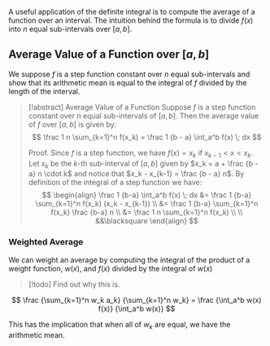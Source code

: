 A useful application of the definite integral is to compute the average of a function over an interval. The intuition behind the formula is to divide $f(x)$ into $n$ equal sub-intervals over $[a, b]$.

## Average Value of a Function over $[a, b]$

We suppose $f$ is a step function constant over $n$ equal sub-intervals and show that its arithmetic mean is equal to the integral of $f$ divided by the length of the interval.

> [!abstract] Average Value of a Function
> Suppose $f$ is a step function constant over $n$ equal sub-intervals of $[a, b]$. Then the average value of $f$ over $[a, b]$ is given by:
> $$
> \frac 1 n \sum_{k=1}^n f(x_k) = \frac 1 {b - a} \int_a^b f(x) \; dx
> $$
>
> Proof.
> Since $f$ is a step function, we have $f(x) = x_k$ if $x_{k-1} < x < x_k$. Let $x_k$ be the $k$-th sub-interval of $[a, b]$ given by $x_k = a + \frac {b -a} n \cdot k$ and notice that $x_k - x_{k-1} = \frac {b - a} n$. By definition of the integral of a step function we have:
> $$
> \begin{align}
> \frac 1 {b-a} \int_a^b f(x) \; dx &=
> \frac 1 {b-a} \sum_{k=1}^n f(x_k) (x_k - x_{k-1}) \\
> &= \frac 1 {b-a} \sum_{k=1}^n f(x_k) \frac {b-a} n \\
> &= \frac 1 n \sum_{k=1}^n f(x_k) \\ \\
> &&\blacksquare
> \end{align}
> $$

### Weighted Average

We can weight an average by computing the integral of the product of a weight function, $w(x)$, and $f(x)$ divided by the integral of $w(x)$

> [!todo]
> Find out why this is.

$$
\frac {\sum_{k=1}^n w_k a_k} {\sum_{k=1}^n w_k} =
\frac {\int_a^b w(x) f(x)} {\int_a^b w(x)}
$$

This has the implication that when all of $w_k$ are equal, we have the arithmetic mean.